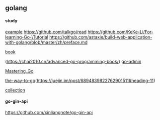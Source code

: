 ## golang

#### study
[example](https://github.com/xx19941215/light-go)
https://github.com/talkgo/read
https://github.com/KeKe-Li/For-learning-Go-\Tutorial
https://github.com/astaxie/build-web-application-with-golang/blob/master/zh/preface.md

[book](https://books.studygolang.com/gopl-zh/)

(https://chai2010.cn/advanced-go-programming-book/)
[go-admin](https://github.com/go-admin-team/go-admin)

[Mastering_Go](https://github.com/hantmac/Mastering_Go_ZH_CN)

[the-way-to-go](https://learnku.com/docs/the-way-to-go)(https://juejin.im/post/6894839822762901511#heading-11)

[collection](https://juejin.im/post/6896255508983283719#heading-8)

#### go-gin-api
https://github.com/xinliangnote/go-gin-api